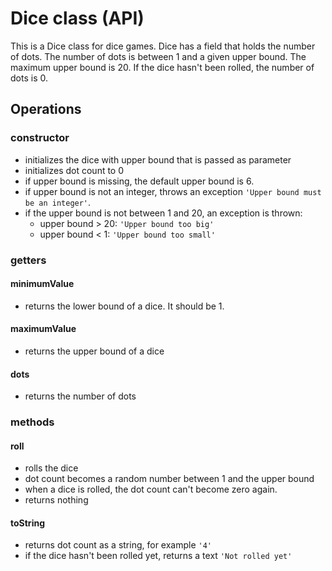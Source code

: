 # Dice class (API)

This is a Dice class for dice games. Dice has a field that holds the number of dots. The number of dots is between 1 and a given upper bound. The maximum upper bound is 20. If the dice hasn't been rolled, the number of dots is 0.

## Operations

### **constructor**

-   initializes the dice with upper bound that is passed as parameter
-   initializes dot count to 0
-   if upper bound is missing, the default upper bound is 6.
-   if upper bound is not an integer, throws an exception `'Upper bound must be an integer'`.
-   if the upper bound is not between 1 and 20, an exception is thrown:
    -   upper bound > 20: `'Upper bound too big'`
    -   upper bound < 1: `'Upper bound too small'`

### **getters**

#### **minimumValue**

-   returns the lower bound of a dice. It should be 1.

#### **maximumValue**

-   returns the upper bound of a dice

#### **dots**

-   returns the number of dots

### **methods**

#### **roll**

-   rolls the dice
-   dot count becomes a random number between 1 and the upper bound
-   when a dice is rolled, the dot count can't become zero again.
-   returns nothing

#### **toString**

-   returns dot count as a string, for example `'4'`
-   if the dice hasn't been rolled yet, returns a text `'Not rolled yet'`
